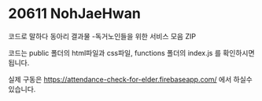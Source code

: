 # 20611 NohJaeHwan
코드로 말하다 동아리 결과물 -독거노인들을 위한 서비스 모음 ZIP

코드는
public 폴더의 html파일과 css파일,
functions 폴더의 index.js 를 확인하시면 됩니다.

실제 구동은
https://attendance-check-for-elder.firebaseapp.com/
에서 하실수 있습니다.


